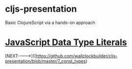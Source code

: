 # cljs-presentation
Basic ClojureScript via a hands-on approach

# [JavaScript Data Type Literals](https://github.com/wallclockbuilder/cljs-presentation/blob/master/6_js_types/6_js_types.cljs)

[NEXT---->]((https://github.com/wallclockbuilder/cljs-presentation/blob/master/7_const_types)

